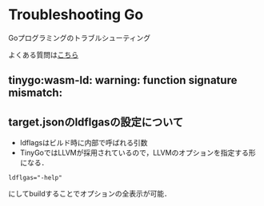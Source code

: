 # Troubleshooting Go

Goプログラミングのトラブルシューティング

よくある質問は[こちら](/research/qa/)

## tinygo:wasm-ld: warning: function signature mismatch:

## target.jsonのldflgasの設定について

- ldflagsはビルド時に内部で呼ばれる引数
- TinyGoではLLVMが採用されているので，LLVMのオプションを指定する形になる．

```
ldflgas="-help"
```

にしてbuildすることでオプションの全表示が可能．
